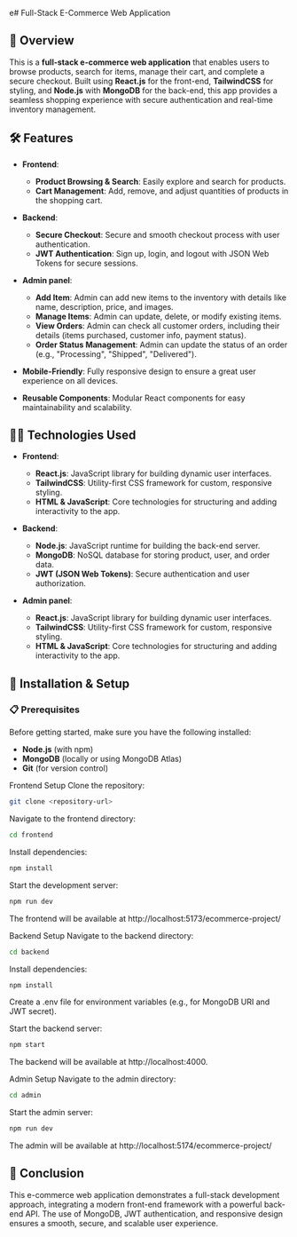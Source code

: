 e# Full-Stack E-Commerce Web Application

## 🚀 Overview

This is a **full-stack e-commerce web application** that enables users to browse products, search for items, manage their cart, and complete a secure checkout. Built using **React.js** for the front-end, **TailwindCSS** for styling, and **Node.js** with **MongoDB** for the back-end, this app provides a seamless shopping experience with secure authentication and real-time inventory management.

## 🛠️ Features
- **Frontend**:
  - **Product Browsing & Search**: Easily explore and search for products.
  - **Cart Management**: Add, remove, and adjust quantities of products in the shopping cart.

- **Backend**:
  - **Secure Checkout**: Secure and smooth checkout process with user authentication.
  - **JWT Authentication**: Sign up, login, and logout with JSON Web Tokens for secure sessions.

- **Admin panel**:
  - **Add Item**: Admin can add new items to the inventory with details like name, description, price, and images.
  - **Manage Items**: Admin can update, delete, or modify existing items.
  - **View Orders**: Admin can check all customer orders, including their details (items purchased, customer info, payment status).
  - **Order Status Management**: Admin can update the status of an order (e.g., "Processing", "Shipped", "Delivered").
  
- **Mobile-Friendly**: Fully responsive design to ensure a great user experience on all devices.
- **Reusable Components**: Modular React components for easy maintainability and scalability.

## 🧑‍💻 Technologies Used
- **Frontend**:
  - **React.js**: JavaScript library for building dynamic user interfaces.
  - **TailwindCSS**: Utility-first CSS framework for custom, responsive styling.
  - **HTML & JavaScript**: Core technologies for structuring and adding interactivity to the app.
  
- **Backend**:
  - **Node.js**: JavaScript runtime for building the back-end server.
  - **MongoDB**: NoSQL database for storing product, user, and order data.
  - **JWT (JSON Web Tokens)**: Secure authentication and user authorization.

- **Admin panel**:
  - **React.js**: JavaScript library for building dynamic user interfaces.
  - **TailwindCSS**: Utility-first CSS framework for custom, responsive styling.
  - **HTML & JavaScript**: Core technologies for structuring and adding interactivity to the app.
    
## 📝 Installation & Setup

### 📋 Prerequisites

Before getting started, make sure you have the following installed:

- **Node.js** (with npm)
- **MongoDB** (locally or using MongoDB Atlas)
- **Git** (for version control)

Frontend Setup
Clone the repository:
```bash
git clone <repository-url>
```

Navigate to the frontend directory:
```bash
cd frontend
```

Install dependencies:

```bash
npm install
```

Start the development server:
```bash
npm run dev
```
The frontend will be available at http://localhost:5173/ecommerce-project/

Backend Setup
Navigate to the backend directory:
```bash
cd backend
```

Install dependencies:
```bash
npm install
```

Create a .env file for environment variables (e.g., for MongoDB URI and JWT secret).

Start the backend server:
```bash
npm start
```
The backend will be available at http://localhost:4000.


Admin Setup
Navigate to the admin directory:
```bash
cd admin
```

Start the admin server:
```bash
npm run dev
```
The admin will be available at http://localhost:5174/ecommerce-project/

## 🚀  Conclusion
This e-commerce web application demonstrates a full-stack development approach, integrating a modern front-end framework with a powerful back-end API. The use of MongoDB, JWT authentication, and responsive design ensures a smooth, secure, and scalable user experience.
